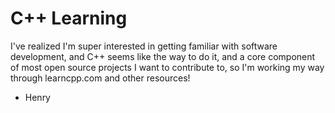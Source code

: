 # C++ Learning

I've realized I'm super interested in getting familiar with software development, and C++ seems like the way to do it, and a core component of most open source projects I want to contribute to, so I'm working my way through learncpp.com and other resources!

- Henry
